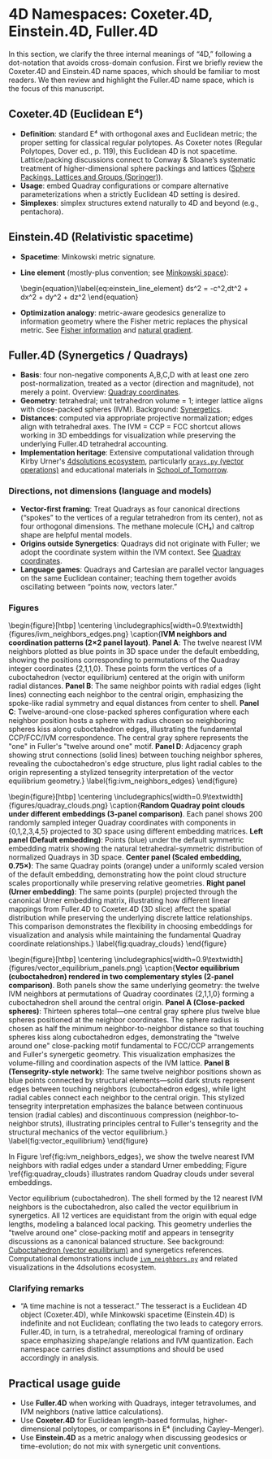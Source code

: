 # 4D Namespaces: Coxeter.4D, Einstein.4D, Fuller.4D

In this section, we clarify the three internal meanings of “4D,” following a dot-notation that avoids cross-domain confusion. First we briefly review the Coxeter.4D and Einstein.4D name spaces, which should be familiar to most readers. We then review and highlight the Fuller.4D name space, which is the focus of this manuscript.

## Coxeter.4D (Euclidean E⁴)

- **Definition**: standard E⁴ with orthogonal axes and Euclidean metric; the proper setting for classical regular polytopes. As Coxeter notes (Regular Polytopes, Dover ed., p. 119), this Euclidean 4D is not spacetime. Lattice/packing discussions connect to Conway & Sloane’s systematic treatment of higher-dimensional sphere packings and lattices ([Sphere Packings, Lattices and Groups (Springer)](https://link.springer.com/book/10.1007/978-1-4757-6568-7)).
- **Usage**: embed Quadray configurations or compare alternative parameterizations when a strictly Euclidean 4D setting is desired.
- **Simplexes**: simplex structures extend naturally to 4D and beyond (e.g., pentachora).

## Einstein.4D (Relativistic spacetime)

- **Spacetime**: Minkowski metric signature.
- **Line element** (mostly-plus convention; see [Minkowski space](https://en.wikipedia.org/wiki/Minkowski_space)):

  \begin{equation}\label{eq:einstein_line_element}
  ds^2 = -c^2\,dt^2 + dx^2 + dy^2 + dz^2
  \end{equation}

- **Optimization analogy**: metric-aware geodesics generalize to information geometry where the Fisher metric replaces the physical metric. See [Fisher information](https://en.wikipedia.org/wiki/Fisher_information) and [natural gradient](https://en.wikipedia.org/wiki/Natural_gradient).

## Fuller.4D (Synergetics / Quadrays)

- **Basis**: four non-negative components A,B,C,D with at least one zero post-normalization, treated as a vector (direction and magnitude), not merely a point. Overview: [Quadray coordinates](https://en.wikipedia.org/wiki/Quadray_coordinates).
- **Geometry**: tetrahedral; unit tetrahedron volume = 1; integer lattice aligns with close-packed spheres (IVM). Background: [Synergetics](https://en.wikipedia.org/wiki/Synergetics_(Fuller)).
- **Distances**: computed via appropriate projective normalization; edges align with tetrahedral axes. The IVM = CCP = FCC shortcut allows working in 3D embeddings for visualization while preserving the underlying Fuller.4D tetrahedral accounting.
- **Implementation heritage**: Extensive computational validation through Kirby Urner's [4dsolutions ecosystem](https://github.com/4dsolutions), particularly [`qrays.py` (vector operations)](https://github.com/4dsolutions/m4w/blob/main/qrays.py) and educational materials in [School_of_Tomorrow](https://github.com/4dsolutions/School_of_Tomorrow).

### Directions, not dimensions (language and models)

- **Vector-first framing**: Treat Quadrays as four canonical directions (“spokes” to the vertices of a regular tetrahedron from its center), not as four orthogonal dimensions. The methane molecule (CH₄) and caltrop shape are helpful mental models.
- **Origins outside Synergetics**: Quadrays did not originate with Fuller; we adopt the coordinate system within the IVM context. See [Quadray coordinates](https://en.wikipedia.org/wiki/Quadray_coordinates).
- **Language games**: Quadrays and Cartesian are parallel vector languages on the same Euclidean container; teaching them together avoids oscillating between “points now, vectors later.”

### Figures

\begin{figure}[htbp]
\centering
\includegraphics[width=0.9\textwidth]{figures/ivm_neighbors_edges.png}
\caption{**IVM neighbors and coordination patterns (2×2 panel layout)**. **Panel A**: The twelve nearest IVM neighbors plotted as blue points in 3D space under the default embedding, showing the positions corresponding to permutations of the Quadray integer coordinates \{2,1,1,0\}. These points form the vertices of a cuboctahedron (vector equilibrium) centered at the origin with uniform radial distances. **Panel B**: The same neighbor points with radial edges (light lines) connecting each neighbor to the central origin, emphasizing the spoke-like radial symmetry and equal distances from center to shell. **Panel C**: Twelve-around-one close-packed spheres configuration where each neighbor position hosts a sphere with radius chosen so neighboring spheres kiss along cuboctahedron edges, illustrating the fundamental CCP/FCC/IVM correspondence. The central gray sphere represents the "one" in Fuller's "twelve around one" motif. **Panel D**: Adjacency graph showing strut connections (solid lines) between touching neighbor spheres, revealing the cuboctahedron's edge structure, plus light radial cables to the origin representing a stylized tensegrity interpretation of the vector equilibrium geometry.}
\label{fig:ivm_neighbors_edges}
\end{figure}

\begin{figure}[htbp]
\centering
\includegraphics[width=0.9\textwidth]{figures/quadray_clouds.png}
\caption{**Random Quadray point clouds under different embeddings (3-panel comparison)**. Each panel shows 200 randomly sampled integer Quadray coordinates with components in \{0,1,2,3,4,5\} projected to 3D space using different embedding matrices. **Left panel (Default embedding)**: Points (blue) under the default symmetric embedding matrix showing the natural tetrahedral-symmetric distribution of normalized Quadrays in 3D space. **Center panel (Scaled embedding, 0.75×)**: The same Quadray points (orange) under a uniformly scaled version of the default embedding, demonstrating how the point cloud structure scales proportionally while preserving relative geometries. **Right panel (Urner embedding)**: The same points (purple) projected through the canonical Urner embedding matrix, illustrating how different linear mappings from Fuller.4D to Coxeter.4D (3D slice) affect the spatial distribution while preserving the underlying discrete lattice relationships. This comparison demonstrates the flexibility in choosing embeddings for visualization and analysis while maintaining the fundamental Quadray coordinate relationships.}
\label{fig:quadray_clouds}
\end{figure}

\begin{figure}[htbp]
\centering
\includegraphics[width=0.9\textwidth]{figures/vector_equilibrium_panels.png}
\caption{**Vector equilibrium (cuboctahedron) rendered in two complementary styles (2-panel comparison)**. Both panels show the same underlying geometry: the twelve IVM neighbors at permutations of Quadray coordinates \{2,1,1,0\} forming a cuboctahedron shell around the central origin. **Panel A (Close-packed spheres)**: Thirteen spheres total—one central gray sphere plus twelve blue spheres positioned at the neighbor coordinates. The sphere radius is chosen as half the minimum neighbor-to-neighbor distance so that touching spheres kiss along cuboctahedron edges, demonstrating the "twelve around one" close-packing motif fundamental to FCC/CCP arrangements and Fuller's synergetic geometry. This visualization emphasizes the volume-filling and coordination aspects of the IVM lattice. **Panel B (Tensegrity-style network)**: The same twelve neighbor positions shown as blue points connected by structural elements—solid dark struts represent edges between touching neighbors (cuboctahedron edges), while light radial cables connect each neighbor to the central origin. This stylized tensegrity interpretation emphasizes the balance between continuous tension (radial cables) and discontinuous compression (neighbor-to-neighbor struts), illustrating principles central to Fuller's tensegrity and the structural mechanics of the vector equilibrium.}
\label{fig:vector_equilibrium}
\end{figure}

In Figure \ref{fig:ivm_neighbors_edges}, we show the twelve nearest IVM neighbors with radial edges under a standard Urner embedding; Figure \ref{fig:quadray_clouds} illustrates random Quadray clouds under several embeddings.

Vector equilibrium (cuboctahedron). The shell formed by the 12 nearest IVM neighbors is the cuboctahedron, also called the vector equilibrium in synergetics. All 12 vertices are equidistant from the origin with equal edge lengths, modeling a balanced local packing. This geometry underlies the "twelve around one" close-packing motif and appears in tensegrity discussions as a canonical balanced structure. See background: [Cuboctahedron (vector equilibrium)](https://en.wikipedia.org/wiki/Cuboctahedron) and synergetics references. Computational demonstrations include [`ivm_neighbors.py`](https://github.com/4dsolutions/School_of_Tomorrow/blob/master/quadcraft.py) and related visualizations in the 4dsolutions ecosystem.

### Clarifying remarks

- “A time machine is not a tesseract.” The tesseract is a Euclidean 4D object (Coxeter.4D), while Minkowski spacetime (Einstein.4D) is indefinite and not Euclidean; conflating the two leads to category errors. Fuller.4D, in turn, is a tetrahedral, mereological framing of ordinary space emphasizing shape/angle relations and IVM quantization. Each namespace carries distinct assumptions and should be used accordingly in analysis.

## Practical usage guide

- Use **Fuller.4D** when working with Quadrays, integer tetravolumes, and IVM neighbors (native lattice calculations).
- Use **Coxeter.4D** for Euclidean length-based formulas, higher-dimensional polytopes, or comparisons in E⁴ (including Cayley–Menger).
- Use **Einstein.4D** as a metric analogy when discussing geodesics or time-evolution; do not mix with synergetic unit conventions.
